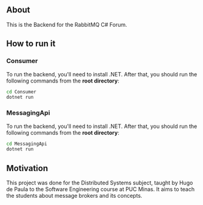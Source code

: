 ## About

This is the Backend for the RabbitMQ C# Forum.

## How to run it

### Consumer

To run the backend, you'll need to install .NET. After that, you should run the following commands from the **root directory**:

```zsh
cd Consumer
dotnet run
```

### MessagingApi

To run the backend, you'll need to install .NET. After that, you should run the following commands from the **root directory**:

```zsh
cd MessagingApi
dotnet run
```

## Motivation

This project was done for the Distributed Systems subject, taught by Hugo de Paula to the Software Engineering course at PUC Minas. It aims to teach the students about message brokers and its concepts.
